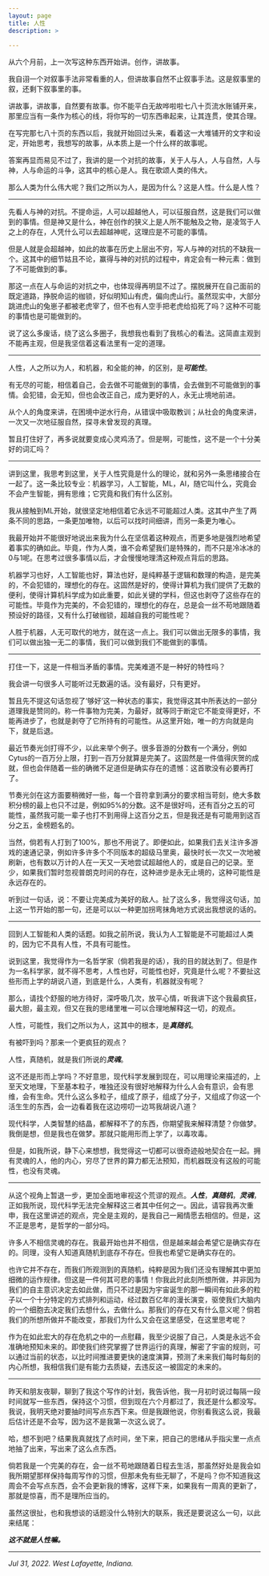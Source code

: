 ```yaml
---
layout: page
title: 人性
description: >
  
---
```


从六个月前，上一次写这种东西开始讲。创作，讲故事。

我自诩一个对叙事手法非常看重的人，但讲故事自然不止叙事手法。这是叙事里的叙，还剩下叙事里的事。

讲故事，讲故事，自然要有故事。你不能平白无故哗啦啦七八十页流水账铺开来，那里应当有一条作为核心的线，将你写的一切东西串起来，让其连贯，使其合理。

在写完那七八十页的东西以后，我就开始回过头来，看着这一大堆铺开的文字和设定，开始思考，我想写的故事，从本质上是一个什么样的故事呢。

答案再显而易见不过了，我讲的是一个对抗的故事，关于人与人，人与自然，人与神，人与命运的斗争，这其中的核心是人。我在歌颂人类的伟大。

那么人类为什么伟大呢？我们之所以为人，是因为什么？这是人性。什么是人性？

---

先看人与神的对抗。不提命运，人可以超越他人，可以征服自然，这是我们可以做到的事情。但是神又是什么，神在创作的狭义上是人所不能触及之物，是凌驾于人之上的存在，人凭什么可以去超越神呢，这理应是不可能的事情。

但是人就是会超越神，如此的故事在历史上层出不穷，写人与神的对抗的不缺我一个。这其中的细节姑且不论，赢得与神的对抗的过程中，肯定会有一种元素：做到了不可能做到的事。

那这一点在人与命运的对抗之中，也体现得再明显不过了。摆脱展开在自己面前的既定道路，挣脱命运的枷锁，好似明知山有虎，偏向虎山行。虽然现实中，大部分跳进虎山的兔崽子都被老虎宰了，但不也有人空手把老虎给掐死了吗？这种不可能的事情也是可能做到的。

说了这么多废话，绕了这么多圈子，我想我也看到了我核心的看法。这简直主观到不能再主观，但是我坚信着这看法里有一定的道理。

---

人性，人之所以为人，和机器，和全能的神，的区别，是***可能性***。

有无尽的可能，相信着自己，会去做不可能做到的事情，会去做到不可能做到的事情。会犯错，会无知，但也会改正自己，成为更好的人，永无止境地前进。

从个人的角度来讲，在困境中逆水行舟，从错误中吸取教训；从社会的角度来讲，一次又一次地征服自然，探寻未曾发现的真理。

暂且打住好了，再多说就要变成心灵鸡汤了。但是啊，可能性，这不是一个十分美好的词汇吗？

---

讲到这里，我思考到这里，关于人性究竟是什么的理论，就和另外一条思绪接合在一起了。这一条比较专业：机器学习，人工智能，ML，AI，随它叫什么，究竟会不会产生智能，拥有思维；它究竟和我们有什么区别。

我从接触到ML开始，就很坚定地相信着它永远不可能超过人类。这其中产生了两条不同的思路，一条更加唯物，以后可以找时间细讲，而另一条更为唯心。

我最开始并不能很好地说出来我为什么在坚信着这种观点，而更多地是强烈地希望着事实的确如此。毕竟，作为人类，谁不会希望我们是特殊的，而不只是冷冰冰的0与1呢。在思考过很多事情以后，才会慢慢地理清这种观点背后的思路。

机器学习也好，人工智能也好，算法也好，是纯粹基于逻辑和数理的构造，是完美的，不会犯错的，理想化的存在。这固然是好的，使得计算机为我们提供了无数的便利，使得计算机科学成为如此重要，如此关键的学科，但这也剥夺了这些存在的可能性。毕竟作为完美的，不会犯错的，理想化的存在，总是会一丝不苟地跟随着预设好的路径，又有什么打破枷锁，超越自我的可能性呢？

人胜于机器，人无可取代的地方，就在这一点上。我们可以做出无限多的事情，我们可以做出独一无二的事情，我们可以做到我们不能做到的事情。

---

打住一下，这是一件相当矛盾的事情。完美难道不是一种好的特性吗？

我会讲一句很多人可能听过无数遍的话。没有最好，只有更好。

暂且先不提这句话忽视了‘够好’这一种状态的事实，我觉得这其中所表达的一部分道理我是赞同的。称一件事物为完美，为最好，就等同于断定它不能变得更好，不能再进步了，也就是剥夺了它所持有的可能性。从这里开始，唯一的方向就是向下，就是后退。

最近节奏光剑打得不少，以此来举个例子。很多音游的分数有一个满分，例如Cytus的一百万分上限，打到一百万分就算是完美了。这固然是一件值得庆贺的成就，但也会伴随着一些的确微不足道但是确实存在的遗憾：这首歌没有必要再打了。

节奏光剑在这方面要稍微好一些，每一个音符拿到满分的要求相当苛刻，绝大多数积分榜的最上也只不过是，例如95%的分数。这不是很好吗，还有百分之五的可能性，虽然我可能一辈子也打不到用得上这百分之五，但是我还是有可能用到这百分之五，金榜题名的。

当然，倘若有人打到了100%，那也不用说了。即便如此，如果我们去关注许多游戏的速通记录，例如许多许多个不同版本的超级马里奥，最快时长一次又一次地被刷新，也有数以万计的人在一天又一天地尝试超越他人的，或是自己的记录。至少，如果我们暂时忽视普朗克时间的存在，这种进步是永无止境的，这种可能性是永远存在的。

听到过一句话，说：不要让完美成为美好的敌人。扯了这么多，我觉得这句话，加上这一节开始的那一句，还是可以以一种更加拐弯抹角地方式说出我想说的话的。

---

回到人工智能和人类的话题。如我之前所说，我认为人工智能是不可能超过人类的，因为它不具有人性，不具有可能性。

说到这里，我觉得作为一名哲学家（倘若我是的话），我的目的就达到了。但是作为一名科学家，就不得不思考，人性也好，可能性也好，究竟是什么呢？不要扯这些形而上学的胡说八道，到底是什么，人类有，机器就没有呢？

那么，请找个舒服的地方待好，深呼吸几次，放平心情，听我讲下这个我最疯狂，最大胆，最主观，但又在我的思绪里唯一可以合理地解释这一切，的观点。

人性，可能性，我们之所以为人，这其中的根本，是***真随机***。

有被吓到吗？那来一个更疯狂的观点？

人性，真随机，就是我们所说的***灵魂***。

这不还是形而上学吗？不好意思，现代科学发展到现在，可以用理论来描述的，上至天文地理，下至基本粒子，唯独还没有很好地解释为什么人会有意识，会有思维，会有生命。凭什么这么多粒子，组成了原子，组成了分子，又组成了你这一个活生生的东西，会一边看着我在这边唠叨一边骂我胡说八道？

现代科学，人类智慧的结晶，都解释不了的东西，你期望我来解释清楚？你做梦。我倒是想，但是我也在做梦。那就只能用形而上学了，以毒攻毒。

但是，如我所说，静下心来想想，我觉得这一切都可以很奇迹般地契合在一起。拥有灵魂的人，他的内心，穷尽了世界的算力都无法预知，而机器既没有这般的可能性，也没有灵魂。

---

从这个视角上暂退一步，更加全面地审视这个荒谬的观点。***人性***，***真随机***，***灵魂***，正如我所说，现代科学无法完全解释这三者其中任何之一。因此，请容我再次重申，我在这里讲述的观点，完全是主观的，是我自己一厢情愿去相信的。但是，这不正是思考，是哲学的一部分吗。

许多人不相信灵魂的存在。我最开始也并不相信，但是越来越会希望它是确实存在的。同理，没有人知道真随机到底存不存在。但我也希望它是确实存在的。

也许它并不存在，而我们所观测到的真随机，纯粹是因为我们还没有理解其中更加细微的运作规律。但这是一件何其可悲的事情！你我此时此刻所想所做，并非因为我们的自主意识决定去如此做，而只不过是因为宇宙诞生的那一瞬间有如此多的粒子以一个十分特定的方式排列和运动，经过数百亿年的漫长演变，驱使我们大脑内的一个细胞去决定我们去想什么，去做什么。那我们的存在又有什么意义呢？倘若我们的所想所做并不能改变，那我们为什么又会在这里感受，在这里思考呢？

作为在如此宏大的存在危机之中的一点慰藉，我至少说服了自己，人类是永远不会准确地预知未来的。即使我们终究掌握了世界运行的真理，解密了宇宙的规则，可以通过当前的状态，以比时间推进要更快的速度演算，预测了未来我们每时每刻的内心所想，我相信我们是有能力去质疑，去违反这一被固定的未来的。

---

昨天和朋友夜聊，聊到了我这个写作的计划，我告诉他，我一月初时说过每隔一段时间就写一些东西，保持这个习惯，但到现在六个月都过了，我还是什么都没写。我说，我明天绝对要抽时间写点东西下来。但是我跟他说，你别看我这么说，我最后估计还是不会写，因为这不是我第一次这么说了。

哈，想不到吧？结果我真就找了点时间，坐下来，把自己的思绪从手指尖里一点点地抽了出来，写出来了这么点东西。

倘若我是一个完美的存在，会一丝不苟地跟随着日程去生活，那虽然好处是我会如我所期望那样保持每周写作的习惯，但那未免有些无聊了，不是吗？你不知道我这周会不会写点东西，会不会更新我的博客，这样下来，如果我有一周真的更新了，那就是惊喜，而不是理所应当的。

虽然这很扯，也和我想谈的话题没什么特别大的联系，我还是要说这么一句，以此来结尾：

***这不就是人性嘛。***

---

*Jul 31, 2022. West Lafayette, Indiana.*